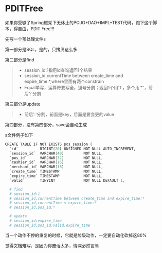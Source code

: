 # PDITFree

如果你受够了Spring框架下无休止的POJO+DAO+IMPL+TEST代码，跑下这个脚本，得自由，PDIT Free!!!

先写一个预处理文件s

第一部分是SQL，是的，只拷贝这么多

第二部分是find
> * session_id:1指用id查询返回1个结果
> * session_id,currentTime between create_time and expire_time:*,where里面有两个constrain
> * Equal单写，运算符要写全，逗号分割；返回1个用'1'，多个用'*'，前后':'分割

第三部分是update
> * 前后':'分割，前面是key，后面是要变更的value

第四部分，没有第四部分，save会自动生成

s文件例子如下
```python
CREATE TABLE IF NOT EXISTS pos_session (
  `id`          BIGINT(20) UNSIGNED NOT NULL AUTO_INCREMENT,
  `session_id`  VARCHAR(40)         NOT NULL,
  `pos_id`      VARCHAR(32)         NOT NULL,
  `cashier_id`  VARCHAR(16)         NOT NULL,
  `merchant_id` VARCHAR(16)         NOT NULL,
  `create_time` TIMESTAMP           NOT NULL,
  `expire_time` TIMESTAMP           NOT NULL,
  `valid`       TINYINT             NOT NULL DEFAULT 1,

  # find
  # session_id:1
  # session_id,currentTime between create_time and expire_time:*
  # session_id,currentTime < expire_time:*
  # session_id,pos_id:*

  # update
  # session_id:expire_time
  # session_id,pos_id:valid,expire_time
```

当一个动作不停的重复的时候，它就是垃圾动作，一定要自动化砍掉这80%

觉得文档难写，是因为你废话太多，情深必然言简
